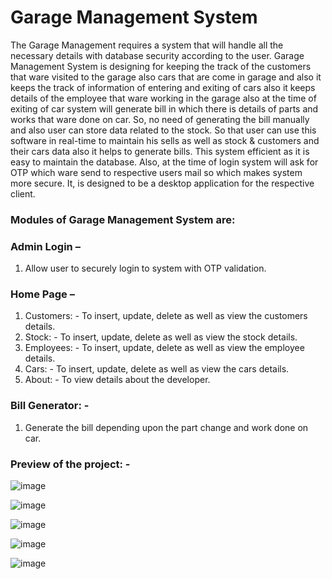# Garage Management System
The Garage Management requires a system that will handle all the necessary details with
database security according to the user. Garage Management System is designing for
keeping the track of the customers that ware visited to the garage also cars that are come in
garage and also it keeps the track of information of entering and exiting of cars also it keeps
details of the employee that ware working in the garage also at the time of exiting of car
system will generate bill in which there is details of parts and works that ware done on car.
So, no need of generating the bill manually and also user can store data related to the stock.
So that user can use this software in real-time to maintain his sells as well as stock &
customers and their cars data also it helps to generate bills. This system efficient as it is easy
to maintain the database. Also, at the time of login system will ask for OTP which ware send to
respective users mail so which makes system more secure. It, is designed to be a desktop
application for the respective client.

### Modules of Garage Management System are:

### Admin Login –
1. Allow user to securely login to system with OTP validation.
   
### Home Page –
1. Customers: - To insert, update, delete as well as view the customers details.
2. Stock: - To insert, update, delete as well as view the stock details.
3. Employees: - To insert, update, delete as well as view the employee details.
4. Cars: - To insert, update, delete as well as view the cars details.
5. About: - To view details about the developer.
   
### Bill Generator: -
1. Generate the bill depending upon the part change and work done on car.

### Preview of the project: -
![image](https://github.com/manishtambe/All-Projects/assets/52567320/ac65275c-ff38-46f4-9750-c04cc3d84f47)

![image](https://github.com/manishtambe/All-Projects/assets/52567320/d8028a0e-352b-4796-9c4a-2a6348e6f28c)

![image](https://github.com/manishtambe/All-Projects/assets/52567320/15b7e0da-e0fd-4b2d-956b-5f2eb24b7bca)

![image](https://github.com/manishtambe/All-Projects/assets/52567320/2699da48-cb61-400c-ad76-4348cef2773f)

![image](https://github.com/manishtambe/All-Projects/assets/52567320/090b0229-dd04-4716-bd21-50daad395a66)

